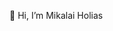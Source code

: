 👋 Hi, I’m Mikalai Holias


<!---
lighter952/lighter952 is a ✨ special ✨ repository because its `README.md` (this file) appears on your GitHub profile.
You can click the Preview link to take a look at your changes.
--->

